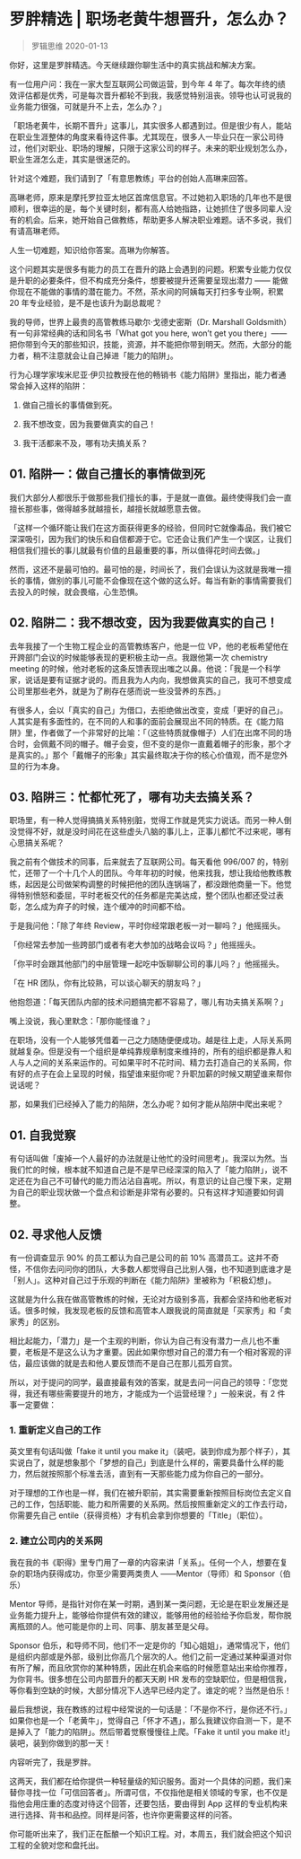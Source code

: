# 罗胖精选 | 职场老黄牛想晋升，怎么办？
> 罗辑思维
2020-01-13

你好，这里是罗胖精选。今天继续跟你聊生活中的真实挑战和解决方案。

有一位用户问：我在一家大型互联网公司做运营，到今年 4 年了。每次年终的绩效评估都是优秀，可是每次晋升都轮不到我，我感觉特别沮丧。领导也认可说我的业务能力很强，可就是升不上去，怎么办？」

「职场老黄牛，长期不晋升」这事儿，其实很多人都遇到过。但是很少有人，能站在职业生涯整体的角度来看待这件事。尤其现在，很多人一毕业只在一家公司待过，他们对职业、职场的理解，只限于这家公司的样子。未来的职业规划怎么办，职业生涯怎么走，其实是很迷茫的。

针对这个难题，我们请到了「有意思教练」平台的创始人高琳来回答。

高琳老师，原来是摩托罗拉亚太地区首席信息官。不过她初入职场的几年也不是很顺利，很幸运的是，每个关键时刻，都有高人给她指路，让她抓住了很多同辈人没有的机会。后来，她开始自己做教练，帮助更多人解决职业难题。话不多说，我们有请高琳老师。

人生一切难题，知识给你答案。高琳为你解答。

这个问题其实是很多有能力的员工在晋升的路上会遇到的问题。积累专业能力仅仅是升职的必要条件，但不构成充分条件，想要被提升还需要呈现出潜力 —— 能做你现在不能做的事情的潜在能力。不然，茶水间的阿姨每天打扫多专业啊，积累 20 年专业经验，是不是也该升为副总裁呢？

我的导师，世界上最贵的高管教练马歇尔·戈德史密斯（Dr. Marshall Goldsmith） 有一句非常经典的话和同名书「What got you here, won’t get you there」—— 把你带到今天的那些知识，技能，资源，并不能把你带到明天。然而，大部分的能力者，稍不注意就会让自己掉进「能力的陷阱」。

行为心理学家埃米尼亚·伊贝拉教授在他的畅销书《能力陷阱》里指出，能力者通常会掉入这样的陷阱：

1. 做自己擅长的事情做到死。

2. 我不想改变，因为我要做真实的自己！

3. 我干活都来不及，哪有功夫搞关系？

## 01. 陷阱一：做自己擅长的事情做到死

我们大部分人都很乐于做那些我们擅长的事，于是就一直做。最终使得我们会一直擅长那些事，做得越多就越擅长，越擅长就越愿意去做。

「这样一个循环能让我们在这方面获得更多的经验，但同时它就像毒品，我们被它深深吸引，因为我们的快乐和自信都源于它。它还会让我们产生一个误区，让我们相信我们擅长的事儿就最有价值的且最重要的事，所以值得花时间去做。」

然而，这还不是最可怕的。最可怕的是，时间长了，我们会误认为这就是我唯一擅长的事情，做别的事儿可能不会像现在这个做的这么好。每当有新的事情需要我们去投入的时候，就会畏缩，心生恐惧。

## 02. 陷阱二：我不想改变，因为我要做真实的自己！

去年我接了一个生物工程企业的高管教练客户，他是一位 VP，他的老板希望他在开跨部门会议的时候能够表现的更积极主动一点。我跟他第一次 chemistry meeting 的时候，他对老板的这条反馈表现出嗤之以鼻。他说：「我是一个科学家，说话是要有证据才说的。而且我为人内向，我想做真实的自己，我可不想变成公司里那些老外，就是为了刷存在感而说一些没营养的东西。」

有很多人，会以「真实的自己」为借口，去拒绝做出改变，变成「更好的自己」。人其实是有多面性的，在不同的人和事的面前会展现出不同的特质。在《能力陷阱》里，作者做了一个非常好的比喻：「（这些特质就像帽子）人们在出席不同的场合时，会佩戴不同的帽子。帽子会变，但不变的是你一直戴着帽子的形象，那个才是真实的。」那个「戴帽子的形象」其实最终取决于你的核心价值观，而不是您外显的行为本身。

## 03. 陷阱三：忙都忙死了，哪有功夫去搞关系？

职场里，有一种人觉得搞搞关系特别脏，觉得工作就是凭实力说话。而另一种人倒没觉得不好，就是没时间花在这些虚头八脑的事儿上，正事儿都忙不过来呢，哪有心思搞关系呢？

我之前有个做技术的同事，后来就去了互联网公司。每天看他 996/007 的，特别忙，还带了一个十几个人的团队。今年年初的时候，他来找我，想让我给他教练教练，起因是公司做架构调整的时候把他的团队连锅端了，都没跟他商量一下。他觉得特别愤怒和委屈，平时老板交代的任务都是完美达成，整个团队也都还受过表彰，怎么成为弃子的时候，连个缓冲的时间都不给。

于是我问他：「除了年终 Review，平时你经常跟老板一对一聊吗？」他摇摇头。

「你经常去参加一些跨部门或者有老大参加的战略会议吗？」他摇摇头。

「你平时会跟其他部门的中层管理一起吃中饭聊聊公司的事儿吗？」他摇摇头。

「在 HR 团队，你有比较熟，可以谈心聊天的朋友吗？」

他抱怨道：「每天团队内部的技术问题搞完都不容易了，哪儿有功夫搞关系啊？」

嘴上没说，我心里默念：「那你能怪谁？」

在职场，没有一个人能够凭借着一己之力随随便便成功。越是往上走，人际关系网就越复杂。但是没有一个组织是单纯靠规章制度来维持的，所有的组织都是靠人和人与人之间的关系来运作的。可如果平时不花时间、精力去打造自己的关系网，你有好的点子在会上呈现的时候，指望谁来挺你呢？升职加薪的时候又期望谁来帮你说话呢？

那，如果我们已经掉入了能力的陷阱，怎么办呢？如何才能从陷阱中爬出来呢？

## 01. 自我觉察

有句话叫做「废掉一个人最好的办法就是让他忙的没时间思考」。我深以为然。当我们忙的时候，根本就不知道自己是不是早已经深深的陷入了「能力陷阱」，说不定还在为自己不可替代的能力而沾沾自喜呢。所以，有意识的让自己慢下来，定期为自己的职业现状做一个盘点和诊断是非常有必要的。只有这样才知道要如何调整。

## 02. 寻求他人反馈

有一份调查显示 90% 的员工都认为自己是公司的前 10% 高潜员工。这并不奇怪，不信你去问问你的团队，大多数人都觉得自己比别人强，也不知道到底谁才是「别人」。这种对自己过于乐观的判断在《能力陷阱》里被称为「积极幻想」。

这就是为什么我在做高管教练的时候，无论对方级别多高，我都会坚持和他老板对话。很多时候，我发现老板的反馈和高管本人跟我说的简直就是「买家秀」和「卖家秀」的区别。

相比起能力，「潜力」是一个主观的判断，你认为自己有没有潜力一点儿也不重要，老板是不是这么认为才重要。因此如果你想对自己的潜力有一个相对客观的评估，最应该做的就是去和他人要反馈而不是自己在那儿孤芳自赏。

所以，对于提问的同学，最直接最有效的答案，就是去问一问自己的领导：「您觉得，我还有哪些需要提升的地方，才能成为一个运营经理？」一般来说，有 2 件事一定要做：

### 1. 重新定义自己的工作

英文里有句话叫做「fake it until you make it」（装吧，装到你成为那个样子），其实说白了，就是想象那个「梦想的自己」到底是什么样的，需要具备什么样的能力，然后就按照那个标准去活，直到有一天那些能力成为你自己的一部分。

对于理想的工作也是一样，我们在被升职前，其实需要重新按照目标岗位去定义自己的工作，包括职能、能力和所需要的关系网。然后按照重新定义的工作去行动，你需要先自己 entile（获得资格）才有机会拿到你想要的「Title」（职位）。

### 2. 建立公司内的关系网

我在我的书《职得》里专门用了一章的内容来讲「关系」。任何一个人，想要在复杂的职场内获得成功，你至少需要两类贵人 ——Mentor（导师）和 Sponsor（伯乐）

Mentor 导师，是指针对你在某一时期，遇到某一类问题，无论是在职业发展还是业务能力提升上，能够给你提供有效的建议，能够用他的经验给予你启发，帮你脱离瓶颈的人。他可能是你的上司、同事、朋友甚至是父母。

Sponsor 伯乐，和导师不同，他们不一定是你的「知心姐姐」，通常情况下，他们是组织内部或是外部，级别比你高几个层次的人。他们之前一定通过某种渠道对你有所了解，而且欣赏你的某种特质，因此在机会来临的时候愿意站出来给你推荐，为你背书。很多想在公司内部晋升的都天天刷 HR 发布的空缺职位，但是相信我，等你看到空缺的时候，大部分情况下人选早已经内定了。谁定的呢？当然是伯乐！

最后我想说，我在教练的过程中经常说的一句话是：「不是你不行，是你还不行。」如果你也是一个「老黄牛」，觉得自己「怀才不遇」，那么我建议你自测一下，是不是掉入了「能力的陷阱」。然后带着觉察慢慢往上爬。「Fake it until you make it!」装吧，装到你做到的那一天！

内容听完了，我是罗胖。

这两天，我们都在给你提供一种轻量级的知识服务。面对一个具体的问题，我们来替你寻找一位「可信回答者」。所谓可信，不仅指他是相关领域的专家，也不仅是指他会用庄重的态度对待这个回答，还要包括，要由得到 App 这样的专业机构来进行选择、背书和品控。同样是问答，也许你更需要这样的问答。

你可能听出来了，我们正在酝酿一个知识工程。对，本周五，我们就会把这个知识工程的全貌对您和盘托出。
